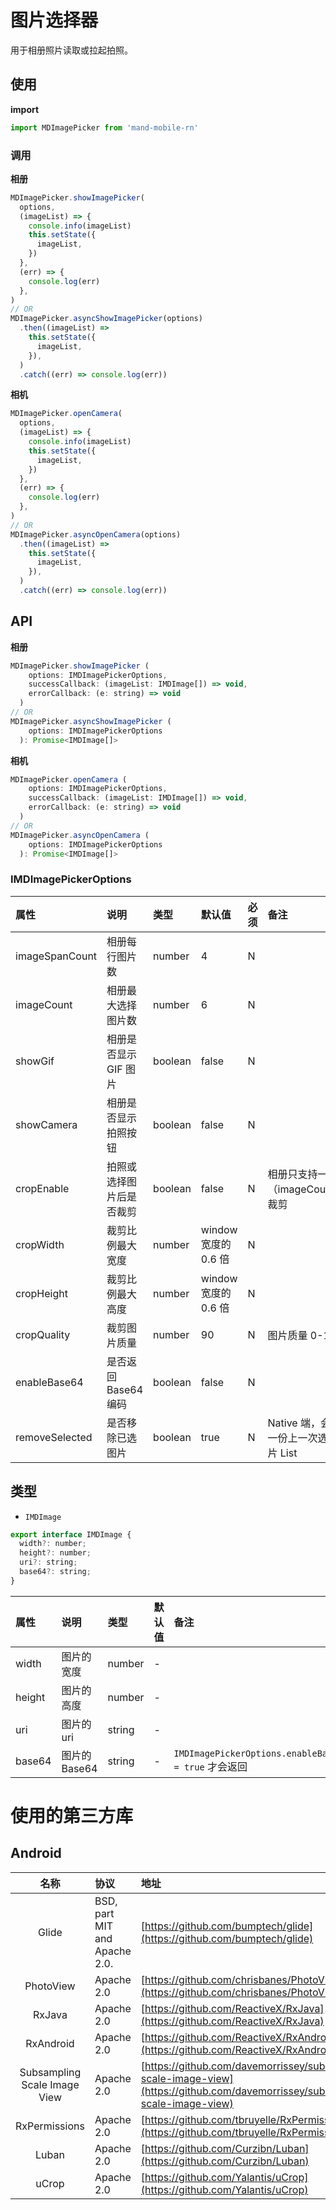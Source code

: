 # 图片选择器

用于相册照片读取或拉起拍照。

## 使用

**import**

```javascript
import MDImagePicker from 'mand-mobile-rn'
```

### 调用

**相册**

```jsx
MDImagePicker.showImagePicker(
  options,
  (imageList) => {
    console.info(imageList)
    this.setState({
      imageList,
    })
  },
  (err) => {
    console.log(err)
  },
)
// OR
MDImagePicker.asyncShowImagePicker(options)
  .then((imageList) =>
    this.setState({
      imageList,
    }),
  )
  .catch((err) => console.log(err))
```

**相机**

```jsx
MDImagePicker.openCamera(
  options,
  (imageList) => {
    console.info(imageList)
    this.setState({
      imageList,
    })
  },
  (err) => {
    console.log(err)
  },
)
// OR
MDImagePicker.asyncOpenCamera(options)
  .then((imageList) =>
    this.setState({
      imageList,
    }),
  )
  .catch((err) => console.log(err))
```

## API

**相册**

```jsx
MDImagePicker.showImagePicker (
    options: IMDImagePickerOptions,
    successCallback: (imageList: IMDImage[]) => void,
    errorCallback: (e: string) => void
  )
// OR
MDImagePicker.asyncShowImagePicker (
    options: IMDImagePickerOptions
  ): Promise<IMDImage[]>
```

**相机**

```jsx
MDImagePicker.openCamera (
    options: IMDImagePickerOptions,
    successCallback: (imageList: IMDImage[]) => void,
    errorCallback: (e: string) => void
  )
// OR
MDImagePicker.asyncOpenCamera (
    options: IMDImagePickerOptions
  ): Promise<IMDImage[]>
```

### IMDImagePickerOptions

| 属性           | 说明                     | 类型    | 默认值               | 必须 | 备注                                       |
| :------------- | :----------------------- | :------ | :------------------- | :--- | :----------------------------------------- |
| imageSpanCount | 相册每行图片数           | number  | 4                    | N    |                                            |
| imageCount     | 相册最大选择图片数       | number  | 6                    | N    |                                            |
| showGif        | 相册是否显示 GIF 图片    | boolean | false                | N    |                                            |
| showCamera     | 相册是否显示拍照按钮     | boolean | false                | N    |                                            |
| cropEnable     | 拍照或选择图片后是否裁剪 | boolean | false                | N    | 相册只支持一张图片（imageCount=1）裁剪     |
| cropWidth      | 裁剪比例最大宽度         | number  | window 宽度的 0.6 倍 | N    |                                            |
| cropHeight     | 裁剪比例最大高度         | number  | window 宽度的 0.6 倍 | N    |                                            |
| cropQuality    | 裁剪图片质量             | number  | 90                   | N    | 图片质量 0-100                             |
| enableBase64   | 是否返回 Base64 编码     | boolean | false                | N    |                                            |
| removeSelected | 是否移除已选图片         | boolean | true                 | N    | Native 端，会维持一份上一次选择的图片 List |

## 类型

- `IMDImage`

```js
export interface IMDImage {
  width?: number;
  height?: number;
  uri?: string;
  base64?: string;
}
```

| 属性   | 说明          | 类型   | 默认值 | 备注                                                 |
| :----- | :------------ | :----- | :----- | :--------------------------------------------------- |
| width  | 图片的宽度    | number | -      |                                                      |
| height | 图片的高度    | number | -      |                                                      |
| uri    | 图片的 uri    | string | -      |                                                      |
| base64 | 图片的 Base64 | string | -      | `IMDImagePickerOptions.enableBase64 = true` 才会返回 |

# 使用的第三方库

## Android

|             名称             | 协议                          | 地址                                                                                                                           |
| :--------------------------: | :---------------------------- | :----------------------------------------------------------------------------------------------------------------------------- |
|            Glide             | BSD, part MIT and Apache 2.0. | [https://github.com/bumptech/glide](https://github.com/bumptech/glide)                                                         |
|          PhotoView           | Apache 2.0                    | [https://github.com/chrisbanes/PhotoView](https://github.com/chrisbanes/PhotoView)                                             |
|            RxJava            | Apache 2.0                    | [https://github.com/ReactiveX/RxJava](https://github.com/ReactiveX/RxJava)                                                     |
|          RxAndroid           | Apache 2.0                    | [https://github.com/ReactiveX/RxAndroid](https://github.com/ReactiveX/RxAndroid)                                               |
| Subsampling Scale Image View | Apache 2.0                    | [https://github.com/davemorrissey/subsampling-scale-image-view](https://github.com/davemorrissey/subsampling-scale-image-view) |
|        RxPermissions         | Apache 2.0                    | [https://github.com/tbruyelle/RxPermissions](https://github.com/tbruyelle/RxPermissions)                                       |
|            Luban             | Apache 2.0                    | [https://github.com/Curzibn/Luban](https://github.com/Curzibn/Luban)                                                           |
|            uCrop             | Apache 2.0                    | [https://github.com/Yalantis/uCrop](https://github.com/Yalantis/uCrop)                                                         |

